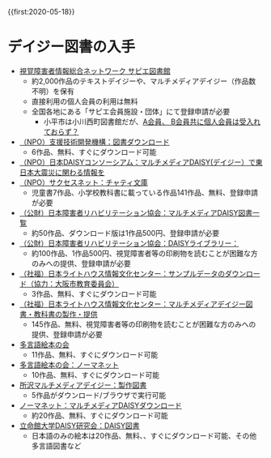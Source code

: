 {{first:2020-05-18}}
# デイジー図書の入手
- [視覚障害者情報総合ネットワーク サピエ図書館](https://www.sapie.or.jp/cgi-bin/CN1WWW)
    - 約2,000作品のテキストデイジーや、マルチメディアデイジー（作品数不明）を保有
    - 直接利用の個人会員の利用は無料
    - 全国各地にある「サピエ会員施設・団体」にて登録申請が必要
        - 小平市は小川西町図書館だが、[A会員、 B会員共に個人会員は受入れておらず？](https://member.sapie.or.jp/institutions/list?id=2)
- [（NPO）支援技術開発機構：図書ダウンロード](https://atdo.website/download/#free)
    - 6作品、無料、すぐにダウンロード可能
- [（NPO）日本DAISYコンソーシアム：マルチメディアDAISY(デイジー）で東日本大震災に関わる情報を](https://www.dinf.ne.jp/doc/daisy/jdc/index.html)
- [（NPO）サクセスネット：チャティ文庫](https://saccessnet.com/chattylib/)
    - 児童書7作品、小学校教科書に載っている作品141作品、無料、登録申請が必要
- [（公財）日本障害者リハビリテーション協会：マルチメディアDAISY図書一覧](https://www.dinf.ne.jp/doc/daisy/book/index.html)
    - 約50作品、ダウンロード版は1作品500円、登録申請が必要
- [（公財）日本障害者リハビリテーション協会：DAISYライブラリー：](https://www.dinf.ne.jp/doc/daisy/book/daisylibrary.html)
    - 約100作品、1作品500円、視覚障害者等の印刷物を読むことが困難な方のみへの提供、登録申請が必要
- [（社福）日本ライトハウス情報文化センター：サンプルデータのダウンロード（協力：大阪市教育委員会）](http://www.lighthouse.or.jp/iccb/library/index_library/index_mmd/sample/)
    - 3作品、無料、すぐにダウンロード可能
- [（社福）日本ライトハウス情報文化センター：マルチメディアデイジー図書・教科書の製作・提供](http://www.lighthouse.or.jp/iccb/library/index_library/index_mmd/mmdownload/)
    - 145作品、無料、視覚障害者等の印刷物を読むことが困難な方のみへの提供、登録申請が必要
- [多言語絵本の会](https://www.rainbow-ehon.com/%E3%83%9E%E3%83%AB%E3%83%81%E3%83%A1%E3%83%87%E3%82%A3%E3%82%A2%E3%83%87%E3%82%A4%E3%82%B8%E3%83%BC-dl%E7%94%A8/)
    - 11作品、無料、すぐにダウンロード可能
- [多言語絵本の会：ノーマネット](https://www.normanet.ne.jp/services/download/rainbow.html)
    - 10作品、無料、すぐにダウンロード可能
- [所沢マルチメディアデイジー：製作図書](https://tokorozawa-mdaisy.org/daisybook1.html)
    - 5作品がダウンロード/ブラウザで実行可能
- [ノーマネット：マルチメディアDAISYダウンロード](https://www.normanet.ne.jp/services/download/daisy.html)
    - 約20作品、無料、すぐにダウンロード可能
- [立命館大学DAISY研究会：DAISY図書](http://rits-daisy.com/?page_id=41)
    - 日本語のみの絵本は20作品、無料、、すぐにダウンロード可能、その他多言語図書など